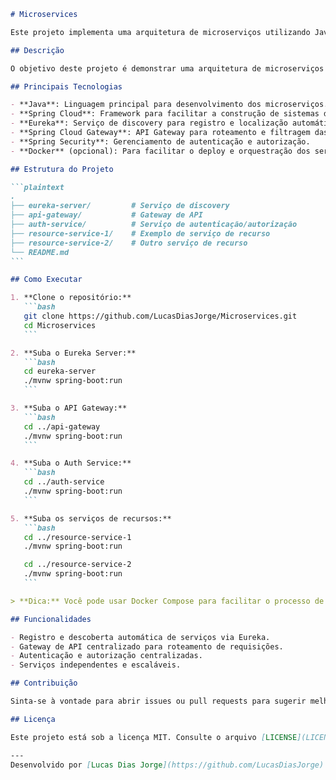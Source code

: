 ````markdown name=README.md
# Microservices

Este projeto implementa uma arquitetura de microserviços utilizando Java, Spring Cloud, Eureka, Gateway e componentes de autorização e recursos.

## Descrição

O objetivo deste projeto é demonstrar uma arquitetura de microserviços moderna, escalável e resiliente, aproveitando o ecossistema Spring para facilitar o desenvolvimento e a integração dos serviços. O projeto implementa discovery service, API Gateway, autenticação/autorização e serviços de recursos independentes.

## Principais Tecnologias

- **Java**: Linguagem principal para desenvolvimento dos microserviços.
- **Spring Cloud**: Framework para facilitar a construção de sistemas distribuídos.
- **Eureka**: Serviço de discovery para registro e localização automática dos microserviços.
- **Spring Cloud Gateway**: API Gateway para roteamento e filtragem das requisições.
- **Spring Security**: Gerenciamento de autenticação e autorização.
- **Docker** (opcional): Para facilitar o deploy e orquestração dos serviços.

## Estrutura do Projeto

```plaintext
.
├── eureka-server/         # Serviço de discovery
├── api-gateway/           # Gateway de API
├── auth-service/          # Serviço de autenticação/autorização
├── resource-service-1/    # Exemplo de serviço de recurso
├── resource-service-2/    # Outro serviço de recurso
└── README.md
```

## Como Executar

1. **Clone o repositório:**
   ```bash
   git clone https://github.com/LucasDiasJorge/Microservices.git
   cd Microservices
   ```

2. **Suba o Eureka Server:**
   ```bash
   cd eureka-server
   ./mvnw spring-boot:run
   ```

3. **Suba o API Gateway:**
   ```bash
   cd ../api-gateway
   ./mvnw spring-boot:run
   ```

4. **Suba o Auth Service:**
   ```bash
   cd ../auth-service
   ./mvnw spring-boot:run
   ```

5. **Suba os serviços de recursos:**
   ```bash
   cd ../resource-service-1
   ./mvnw spring-boot:run

   cd ../resource-service-2
   ./mvnw spring-boot:run
   ```

> **Dica:** Você pode usar Docker Compose para facilitar o processo de execução dos serviços, caso disponível.

## Funcionalidades

- Registro e descoberta automática de serviços via Eureka.
- Gateway de API centralizado para roteamento de requisições.
- Autenticação e autorização centralizadas.
- Serviços independentes e escaláveis.

## Contribuição

Sinta-se à vontade para abrir issues ou pull requests para sugerir melhorias ou reportar bugs.

## Licença

Este projeto está sob a licença MIT. Consulte o arquivo [LICENSE](LICENSE) para mais detalhes.

---
Desenvolvido por [Lucas Dias Jorge](https://github.com/LucasDiasJorge)
````
